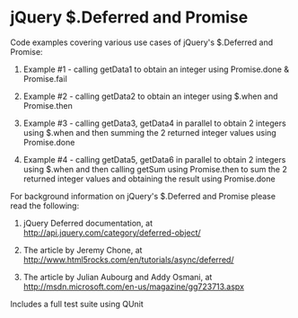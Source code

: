 jQuery $.Deferred and Promise
=============================

Code examples covering various use cases of jQuery's $.Deferred and Promise:

1. Example #1 - calling getData1 to obtain an integer using Promise.done & Promise.fail

2. Example #2 - calling getData2 to obtain an integer using $.when and Promise.then

3. Example #3 - calling getData3, getData4 in parallel to obtain 2 integers using $.when and then summing the 2 returned integer values using Promise.done

4. Example #4 - calling getData5, getData6 in parallel to obtain 2 integers using $.when and then calling getSum using Promise.then to sum the 2 returned integer values and obtaining the result using Promise.done

For background information on jQuery's $.Deferred and Promise please read the following:

1. jQuery Deferred documentation, at http://api.jquery.com/category/deferred-object/

2. The article by Jeremy Chone, at http://www.html5rocks.com/en/tutorials/async/deferred/

3. The article by Julian Aubourg and Addy Osmani, at http://msdn.microsoft.com/en-us/magazine/gg723713.aspx

Includes a full test suite using QUnit
